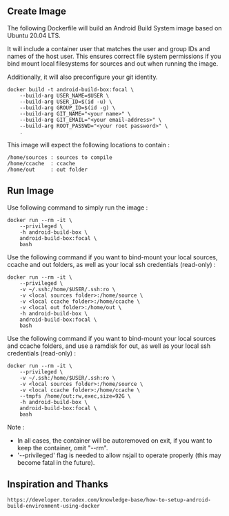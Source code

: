 ## Create Image ##

The following Dockerfile will build an Android Build System image based on Ubuntu 20.04 LTS.

It will include a container user that matches the user and group IDs and names of the host user. This ensures correct file system permissions if you bind mount local filesystems for sources and out when running the image.

Additionally, it will also preconfigure your git identity.

    docker build -t android-build-box:focal \
        --build-arg USER_NAME=$USER \
        --build-arg USER_ID=$(id -u) \
        --build-arg GROUP_ID=$(id -g) \
        --build-arg GIT_NAME="<your name>" \
        --build-arg GIT_EMAIL="<your email-address>" \
        --build-arg ROOT_PASSWD="<your root password>" \
        .

This image will expect the following locations to contain :

    /home/sources : sources to compile
    /home/ccache  : ccache
    /home/out     : out folder

## Run Image ##

Use following command to simply run the image :

    docker run --rm -it \
        --privileged \
        -h android-build-box \
        android-build-box:focal \
        bash

Use the following command if you want to bind-mount your local sources, ccache and out folders, as well as your local ssh credentials (read-only) :

    docker run --rm -it \
        --privileged \
        -v ~/.ssh:/home/$USER/.ssh:ro \
        -v <local sources folder>:/home/source \
        -v <local ccache folder>:/home/ccache \
        -v <local out folder>:/home/out \
        -h android-build-box \
        android-build-box:focal \
        bash

Use the following command if you want to bind-mount your local sources and ccache folders, and use a ramdisk for out, as well as your local ssh credentials (read-only) :

    docker run --rm -it \
        --privileged \
        -v ~/.ssh:/home/$USER/.ssh:ro \
        -v <local sources folder>:/home/source \
        -v <local ccache folder>:/home/ccache \
        --tmpfs /home/out:rw,exec,size=92G \
        -h android-build-box \
        android-build-box:focal \
        bash

Note :

* In all cases, the container will be autoremoved on exit, if you want to keep the container, omit "--rm".
* '--privileged' flag is needed to allow nsjail to operate properly (this may become fatal in the future).

## Inspiration and Thanks ##

    https://developer.toradex.com/knowledge-base/how-to-setup-android-build-environment-using-docker
